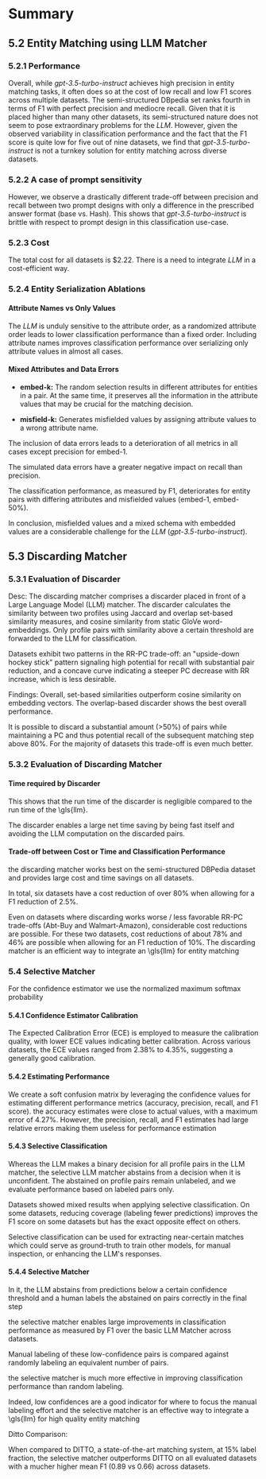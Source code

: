 # Summary

## 5.2 Entity Matching using LLM Matcher

### 5.2.1 Performance

Overall, while *gpt-3.5-turbo-instruct* achieves high precision in entity matching tasks, it often does so at the cost of low recall and low F1 scores across multiple datasets. The semi-structured DBpedia set ranks fourth in terms of F1 with perfect precision and mediocre recall. Given that it is placed higher than many other datasets, its semi-structured nature does not seem to pose extraordinary problems for the *LLM*. However, given the observed variability in classification performance and the fact that the F1 score is quite low for five out of nine datasets, we find that *gpt-3.5-turbo-instruct* is not a turnkey solution for entity matching across diverse datasets.

### 5.2.2 A case of prompt sensitivity

However, we observe a drastically different trade-off between precision and recall between two prompt designs with only a difference in the prescribed answer format (base vs. Hash). This shows that *gpt-3.5-turbo-instruct* is brittle with respect to prompt design in this classification use-case.

### 5.2.3 Cost

The total cost for all datasets is $2.22. There is a need to integrate *LLM* in a cost-efficient way.

### 5.2.4 Entity Serialization Ablations

#### Attribute Names vs Only Values

The *LLM* is unduly sensitive to the attribute order, as a randomized attribute order leads to lower classification performance than a fixed order. Including attribute names improves classification performance over serializing only attribute values in almost all cases.

#### Mixed Attributes and Data Errors

- **embed-k:** The random selection results in different attributes for entities in a pair. At the same time, it preserves all the information in the attribute values that may be crucial for the matching decision.

- **misfield-k:** Generates misfielded values by assigning attribute values to a wrong attribute name.

The inclusion of data errors leads to a deterioration of all metrics in all cases except precision for embed-1. 

The simulated data errors have a greater negative impact on recall than precision. 

The classification performance, as measured by F1, deteriorates for entity pairs with differing attributes and misfielded values (embed-1, embed-50%).

In conclusion, misfielded values and a mixed schema with embedded values are a considerable challenge for the *LLM* (*gpt-3.5-turbo-instruct*).


## 5.3 Discarding Matcher

### 5.3.1 Evaluation of Discarder
Desc:
The discarding matcher comprises a discarder placed in front of a Large Language Model (LLM) matcher. The discarder calculates the similarity between two profiles using Jaccard and overlap set-based similarity measures, and cosine similarity from static GloVe word-embeddings. Only profile pairs with similarity above a certain threshold are forwarded to the LLM for classification.

Datasets exhibit two patterns in the RR-PC trade-off: an "upside-down hockey stick" pattern signaling high potential for recall with substantial pair reduction, and a concave curve indicating a steeper PC decrease with RR increase, which is less desirable.

Findings:
Overall, set-based similarities outperform cosine similarity on embedding vectors. The overlap-based discarder shows the best overall performance.

It is possible to discard a substantial amount (>50\%) of pairs while maintaining a PC and thus potential recall of the subsequent matching step 
above 80\%. For the majority of datasets this trade-off is even much better.

### 5.3.2 Evaluation of Discarding Matcher

#### Time required by Discarder
This shows that the run time of the discarder is negligible compared to the run time of the \gls{llm}.

The discarder enables a large net time saving by being fast itself and avoiding the LLM computation on the discarded pairs.

#### Trade-off between Cost or Time and Classification Performance

the discarding matcher works best on the semi-structured DBPedia dataset and provides large cost and time savings on all datasets.

In total, six datasets have a cost reduction of over 80\% when allowing for a F1 reduction of 2.5\%.

Even on datasets where discarding works worse / less favorable RR-PC trade-offs (Abt-Buy and Walmart-Amazon), 
considerable  cost reductions are possible.
For these two datasets, cost reductions of about 78\% and 46\% are possible  when allowing for an F1 reduction of 10\%.
The discarding matcher is an efficient way to integrate an \gls{llm} for entity matching

### 5.4 Selective Matcher


For the confidence estimator we use the normalized maximum softmax probability

#### 5.4.1 Confidence Estimator Calibration

The Expected Calibration Error (ECE) is employed to measure the calibration quality, with lower ECE values indicating better calibration. Across various datasets, the ECE values ranged from 2.38\% to 4.35\%, suggesting a generally good calibration.

#### 5.4.2 Estimating Performance

We create a soft confusion matrix by leveraging the confidence values for estimating different performance metrics (accuracy, precision, recall, and F1 score).
the accuracy estimates were close to actual values, with a maximum error of 4.27\%. 
However, the precision, recall, and F1 estimates had large relative errors making them useless for performance estimation

#### 5.4.3 Selective Classification

Whereas the LLM makes a binary decision for all profile pairs in the LLM
matcher, the selective LLM matcher abstains from a decision when it is unconfident.
The abstained on profile pairs remain unlabeled, and we evaluate performance based
on labeled pairs only.


Datasets showed mixed results when applying selective classification. 
On some datasets, reducing coverage (labeling fewer predictions) improves the F1 score on some datasets but has the exact opposite effect on others.

Selective classification can be used for extracting near-certain matches which could serve as ground-truth to train other models, for manual inspection, or enhancing the LLM's responses.

#### 5.4.4 Selective Matcher
In it, the LLM abstains from
predictions below a certain confidence threshold and a human labels the abstained on pairs correctly in the final step

the selective matcher enables large improvements in classification performance as measured by F1 over the basic LLM Matcher across datasets.

Manual labeling of these low-confidence pairs is compared against randomly labeling an equivalent number of pairs.

the selective matcher is much more effective in improving classification performance than random labeling.

Indeed, low confidences are a good indicator for where to focus the manual labeling effort and the selective matcher is an effective way to integrate a \gls{llm} for high quality entity matching

Ditto Comparison:

When compared to DITTO, a state-of-the-art matching system, at 15% label fraction, the selective matcher outperforms DITTO on all evaluated datasets with a mucher higher mean F1 (0.89 vs 0.66) across datasets.